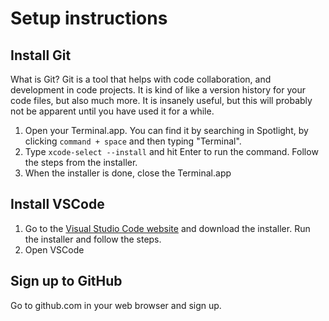 # Setup instructions

## Install Git

What is Git? Git is a tool that helps with code collaboration, and development in code projects. It is kind of like a version history for your code files, but also much more. It is insanely useful, but this will probably not be apparent until you have used it for a while.

1. Open your Terminal.app. You can find it by searching in Spotlight, by clicking `command + space` and then typing "Terminal".
2. Type `xcode-select --install` and hit Enter to run the command. Follow the steps from the installer.
3. When the installer is done, close the Terminal.app

## Install VSCode

1. Go to the [Visual Studio Code website](https://code.visualstudio.com/Download) and download the installer. Run the installer and follow the steps.
2. Open VSCode

## Sign up to GitHub

Go to github.com in your web browser and sign up.
